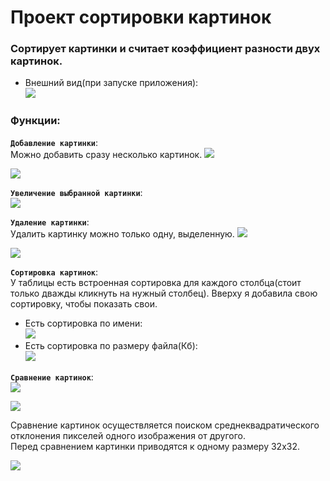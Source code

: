 # Проект сортировки картинок
### Сортирует картинки и считает коэффициент разности двух картинок.
* Внешний вид(при запуске приложения):  
![](programm%20look/main_window.png)  
### Функции:
**`Добавление картинки`**:  
Можно добавить сразу несколько картинок.
![](programm%20look/choose_files.png)
  
![](programm%20look/loaded_images.png)  

**`Увеличение выбранной картинки`**:  
![](programm%20look/selected_image.png)  

**`Удаление картинки`**:  
Удалить картинку можно только одну, выделенную.
![](programm%20look/delete_image.png)  

![](programm%20look/after_delete.png)

**`Сортировка картинок`**:  
У таблицы есть встроенная сортировка для каждого столбца(стоит только дважды кликнуть на нужный столбец).
Вверху я добавила свою сортировку, чтобы показать свои.  
* Есть сортировка по имени:  
![](programm%20look/sort_by_name.png)  
* Есть сортировка по размеру файла(Кб):  
![](programm%20look/sort_by_size.png)  

**`Сравнение картинок`**:  
![](programm%20look/compare_image.png)  

![](programm%20look/before_comparison.png)  

Сравнение картинок осуществляется поиском среднеквадратического отклонения пикселей одного изображения от другого.  
Перед сравнением картинки приводятся к одному размеру 32х32. 
 
![](programm%20look/comparison.png)
